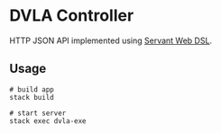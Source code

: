# DVLA Controller

HTTP JSON API implemented using [Servant Web DSL](https://docs.servant.dev/en/stable/).

## Usage

```shell
# build app
stack build

# start server
stack exec dvla-exe
```
